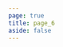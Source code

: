 ```yaml
---
page: true
title: page_6
aside: false
---
```

<script setup>
import Page from "../../.vitepress/theme/components/Page.vue";
import { useData } from "vitepress";
const { theme } = useData();
const posts = theme.value.posts.slice(50,60)
</script>
<Page :posts="posts" :pageCurrent="6" :pagesNum="10" />